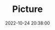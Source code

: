 ---
weight: 1
images:
- /images/edited/154.jpeg
title: Picture
date: 2022-10-24 20:38:00
tags: [luminarneo,work,ilce7m3,person,bench,handbag,pottedplant]
---